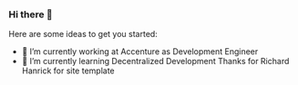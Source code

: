 ### Hi there 👋

Here are some ideas to get you started:

- 🔭 I’m currently working at Accenture as Development Engineer
- 🌱 I’m currently learning Decentralized Development
Thanks for Richard Hanrick for site template
